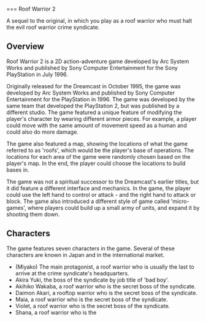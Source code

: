 
===
Roof Warrior 2

A sequel to the original, in which you play as a roof warrior who must halt the evil roof warrior crime syndicate.

## Overview

Roof Warrior 2 is a 2D action-adventure game developed by Arc System Works and published by Sony Computer Entertainment for the Sony PlayStation in July 1996.

Originally released for the Dreamcast in October 1995, the game was developed by Arc System Works and published by Sony Computer Entertainment for the PlayStation in 1996. The game was developed by the same team that developed the PlayStation 2, but was published by a different studio. The game featured a unique feature of modifying the player's character by wearing different armor pieces. For example, a player could move with the same amount of movement speed as a human and could also do more damage.

The game also featured a map, showing the locations of what the game referred to as 'roofs', which would be the player's base of operations. The locations for each area of the game were randomly chosen based on the player's map. In the end, the player could choose the locations to build bases in.

The game was not a spiritual successor to the Dreamcast's earlier titles, but it did feature a different interface and mechanics. In the game, the player could use the left hand to control or attack - and the right hand to attack or block. The game also introduced a different style of game called 'micro-games', where players could build up a small army of units, and expand it by shooting them down.

## Characters

The game features seven characters in the game. Several of these characters are known in Japan and in the international market.

*   (Miyako) The main protagonist, a roof warrior who is usually the last to arrive at the crime syndicate's headquarters.
*    Akira Yuki, the boss of the syndicate by job title of 'bad boy'.
*   Akihiko Wakaba, a roof warrior who is the secret boss of the syndicate.
*   Daimon Akari, a rooftop warrior who is the secret boss of the syndicate.
*   Maia, a roof warrior who is the secret boss of the syndicate.
*   Violet, a roof warrior who is the secret boss of the syndicate.
*    Shana, a roof warrior who is the
